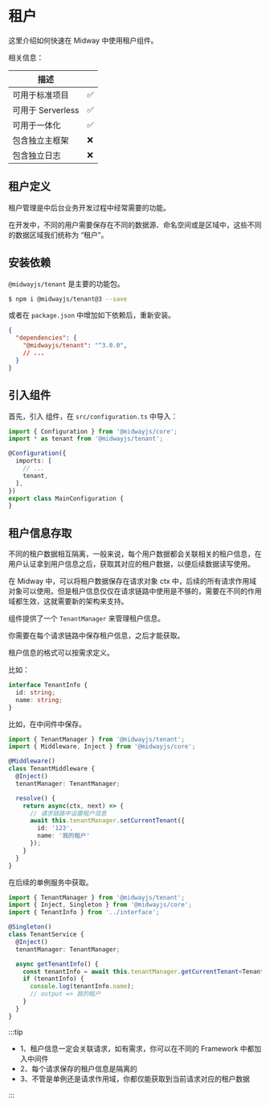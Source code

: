# 租户

这里介绍如何快速在 Midway 中使用租户组件。

相关信息：

| 描述              |      |
| ----------------- | ---- |
| 可用于标准项目    | ✅    |
| 可用于 Serverless | ✅    |
| 可用于一体化      | ✅    |
| 包含独立主框架    | ❌    |
| 包含独立日志      | ❌    |



## 租户定义

租户管理是中后台业务开发过程中经常需要的功能。

在开发中，不同的用户需要保存在不同的数据源、命名空间或是区域中，这些不同的数据区域我们统称为 “租户”。



## 安装依赖

`@midwayjs/tenant` 是主要的功能包。

```bash
$ npm i @midwayjs/tenant@3 --save
```

或者在 `package.json` 中增加如下依赖后，重新安装。

```json
{
  "dependencies": {
    "@midwayjs/tenant": "^3.0.0",
    // ...
  }
}
```




## 引入组件


首先，引入 组件，在 `src/configuration.ts` 中导入：

```typescript
import { Configuration } from '@midwayjs/core';
import * as tenant from '@midwayjs/tenant';

@Configuration({
  imports: [
    // ...
    tenant,
  ],
})
export class MainConfiguration {
}
```



## 租户信息存取

不同的租户数据相互隔离，一般来说，每个用户数据都会关联相关的租户信息，在用户认证拿到用户信息之后，获取其对应的租户数据，以便后续数据读写使用。

在 Midway 中，可以将租户数据保存在请求对象 ctx 中，后续的所有请求作用域对象可以使用。但是租户信息仅仅在请求链路中使用是不够的，需要在不同的作用域都生效，这就需要新的架构来支持。

组件提供了一个 `TenantManager` 来管理租户信息。

你需要在每个请求链路中保存租户信息，之后才能获取。

租户信息的格式可以按需求定义。

比如：

```typescript
interface TenantInfo {
  id: string;
  name: string;
}
```

比如，在中间件中保存。

```typescript
import { TenantManager } from '@midwayjs/tenant';
import { Middleware, Inject } from '@midwayjs/core';

@Middleware()
class TenantMiddleware {
  @Inject()
  tenantManager: TenantManager;

  resolve() {
    return async(ctx, next) => {
      // 请求链路中设置租户信息
      await this.tenantManager.setCurrentTenant({
        id: '123',
        name: '我的租户'
      });
    }
  }
}
```

在后续的单例服务中获取。

```typescript
import { TenantManager } from '@midwayjs/tenant';
import { Inject, Singleton } from '@midwayjs/core';
import { TenantInfo } from '../interface';

@Singleton()
class TenantService {
  @Inject()
  tenantManager: TenantManager;

  async getTenantInfo() {
    const tenantInfo = await this.tenantManager.getCurrentTenant<TenantInfo>();
    if (tenantInfo) {
      console.log(tenantInfo.name);
      // output => 我的租户
    }
  }
}
```



:::tip

* 1、租户信息一定会关联请求，如有需求，你可以在不同的 Framework 中都加入中间件
* 2、每个请求保存的租户信息是隔离的
* 3、不管是单例还是请求作用域，你都仅能获取到当前请求对应的租户数据

:::
